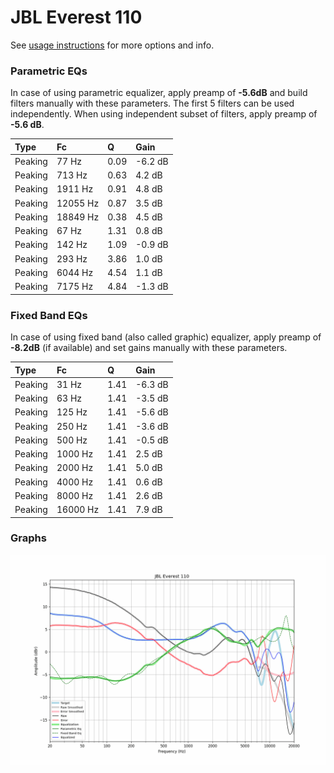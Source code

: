 # JBL Everest 110
See [usage instructions](https://github.com/jaakkopasanen/AutoEq#usage) for more options and info.

### Parametric EQs
In case of using parametric equalizer, apply preamp of **-5.6dB** and build filters manually
with these parameters. The first 5 filters can be used independently.
When using independent subset of filters, apply preamp of **-5.6 dB**.

| Type    | Fc       |    Q | Gain    |
|:--------|:---------|:-----|:--------|
| Peaking | 77 Hz    | 0.09 | -6.2 dB |
| Peaking | 713 Hz   | 0.63 | 4.2 dB  |
| Peaking | 1911 Hz  | 0.91 | 4.8 dB  |
| Peaking | 12055 Hz | 0.87 | 3.5 dB  |
| Peaking | 18849 Hz | 0.38 | 4.5 dB  |
| Peaking | 67 Hz    | 1.31 | 0.8 dB  |
| Peaking | 142 Hz   | 1.09 | -0.9 dB |
| Peaking | 293 Hz   | 3.86 | 1.0 dB  |
| Peaking | 6044 Hz  | 4.54 | 1.1 dB  |
| Peaking | 7175 Hz  | 4.84 | -1.3 dB |

### Fixed Band EQs
In case of using fixed band (also called graphic) equalizer, apply preamp of **-8.2dB**
(if available) and set gains manually with these parameters.

| Type    | Fc       |    Q | Gain    |
|:--------|:---------|:-----|:--------|
| Peaking | 31 Hz    | 1.41 | -6.3 dB |
| Peaking | 63 Hz    | 1.41 | -3.5 dB |
| Peaking | 125 Hz   | 1.41 | -5.6 dB |
| Peaking | 250 Hz   | 1.41 | -3.6 dB |
| Peaking | 500 Hz   | 1.41 | -0.5 dB |
| Peaking | 1000 Hz  | 1.41 | 2.5 dB  |
| Peaking | 2000 Hz  | 1.41 | 5.0 dB  |
| Peaking | 4000 Hz  | 1.41 | 0.6 dB  |
| Peaking | 8000 Hz  | 1.41 | 2.6 dB  |
| Peaking | 16000 Hz | 1.41 | 7.9 dB  |

### Graphs
![](./JBL%20Everest%20110.png)